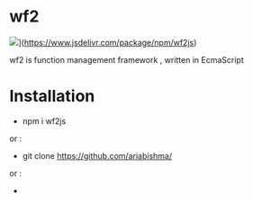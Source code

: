 # wf2
![](https://data.jsdelivr.com/v1/package/npm/wf2js/badge)](https://www.jsdelivr.com/package/npm/wf2js)

wf2 is function management framework  ,  written in EcmaScript 

# Installation
  - npm i wf2js
  
or :   
  - git clone https://github.com/ariabishma/
  
or :   
  - <script type="text/javascript" src="https://cdn.jsdelivr.net/npm/wf2js@1.0.1/wf2.js" ></script>
